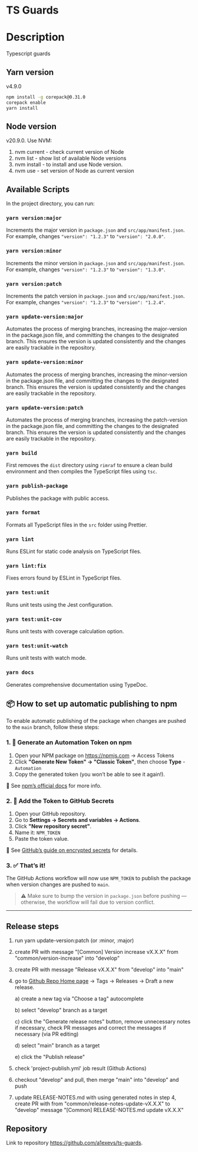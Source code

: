 # TS Guards

# Description
Typescript guards

## Yarn version
v4.9.0
```bash
npm install -g corepack@0.31.0
corepack enable
yarn install
```

## Node version
v20.9.0. Use NVM:
1. nvm current - check current version of Node
2. nvm list - show list of available Node versions
3. nvm install <version> - to install and use Node version.
4. nvm use <version> - set version of Node as current version

## Available Scripts
In the project directory, you can run:

### `yarn version:major`
Increments the major version in `package.json` and `src/app/manifest.json`.  
For example, changes `"version": "1.2.3"` to `"version": "2.0.0"`.

### `yarn version:minor`
Increments the minor version in `package.json` and `src/app/manifest.json`.  
For example, changes `"version": "1.2.3"` to `"version": "1.3.0"`.

### `yarn version:patch`
Increments the patch version in `package.json` and `src/app/manifest.json`.  
For example, changes `"version": "1.2.3"` to `"version": "1.2.4"`.

### `yarn update-version:major`
Automates the process of merging branches, increasing the major-version in the package.json file, and committing the changes to the designated branch. This ensures the version is updated consistently and the changes are easily trackable in the repository.

### `yarn update-version:minor`
Automates the process of merging branches, increasing the minor-version in the package.json file, and committing the changes to the designated branch. This ensures the version is updated consistently and the changes are easily trackable in the repository.

### `yarn update-version:patch`
Automates the process of merging branches, increasing the patch-version in the package.json file, and committing the changes to the designated branch. This ensures the version is updated consistently and the changes are easily trackable in the repository.

### `yarn build`
First removes the `dist` directory using `rimraf` to ensure a clean build environment and then compiles the TypeScript files using `tsc`.

### `yarn publish-package`
Publishes the package with public access.

### `yarn format`
Formats all TypeScript files in the `src` folder using Prettier.

### `yarn lint`
Runs ESLint for static code analysis on TypeScript files.

### `yarn lint:fix`
Fixes errors found by ESLint in TypeScript files.

### `yarn test:unit`
Runs unit tests using the Jest configuration.

### `yarn test:unit-cov`
Runs unit tests with coverage calculation option.

### `yarn test:unit-watch`
Runs unit tests with watch mode.

### `yarn docs`
Generates comprehensive documentation using TypeDoc.

## 📦 How to set up automatic publishing to npm
To enable automatic publishing of the package when changes are pushed to the `main` branch, follow these steps:
### 1. 🔐 Generate an Automation Token on npm
1. Open your NPM package on https://npmjs.com -> Access Tokens
2. Click **"Generate New Token" -> "Classic Token"**, then choose **Type** - `Automation`
3. Copy the generated token (you won’t be able to see it again!).

📘 See [npm’s official docs] for more info.

### 2. 🔑 Add the Token to GitHub Secrets
1. Open your GitHub repository.
2. Go to **Settings → Secrets and variables → Actions**.
3. Click **"New repository secret"**.
4. Name it: `NPM_TOKEN`
5. Paste the token value.

📘 See [GitHub’s guide on encrypted secrets] for details.

### 3. ✅ That’s it!
The GitHub Actions workflow will now use `NPM_TOKEN` to publish the package when version changes are pushed to `main`.
> ⚠️ Make sure to bump the version in `package.json` before pushing — otherwise, the workflow will fail due to version conflict.
---

[npm’s official docs]: https://docs.npmjs.com/creating-and-viewing-access-tokens
[GitHub’s guide on encrypted secrets]: https://docs.github.com/en/actions/security-guides/encrypted-secrets


## Release steps
1) run yarn update-version:patch (or :minor, :major)
2) create PR with message "[Common] Version increase vX.X.X" from "common/version-increase" into "develop"
3) create PR with message "Release vX.X.X" from "develop" into "main"
4) go to [Github Repo Home page](https://github.com/a1exevs/ts-guards) -> Tags -> Releases -> Draft a new release.

   a) create a new tag via "Choose a tag" autocomplete

   b) select "develop" branch as a target

   c) click the "Generate release notes" button, remove unnecessary notes if necessary, check PR messages and correct the messages if necessary (via PR editing)

   d) select "main" branch as a target

   e) click the "Publish release"
5) check 'project-publish.yml' job result (Github Actions)
6) checkout "develop" and pull, then merge "main" into "develop" and push
7) update RELEASE-NOTES.md with using generated notes in step 4, create PR with from "common/release-notes-update-vX.X.X" to "develop" message "[Common] RELEASE-NOTES.md update vX.X.X"

## Repository
Link to repository https://github.com/a1exevs/ts-guards.
